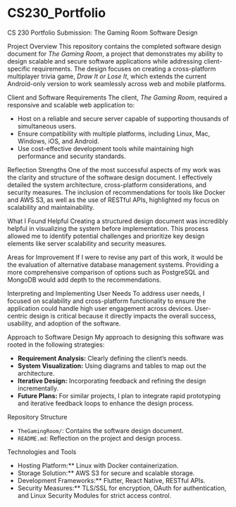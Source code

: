 # CS230_Portfolio
CS 230 Portfolio Submission: The Gaming Room Software Design

 Project Overview
This repository contains the completed software design document for *The Gaming Room*, a project that demonstrates my ability to design scalable and secure software applications while addressing client-specific requirements. The design focuses on creating a cross-platform multiplayer trivia game, *Draw It or Lose It*, which extends the current Android-only version to work seamlessly across web and mobile platforms.

 Client and Software Requirements
The client, *The Gaming Room*, required a responsive and scalable web application to:
- Host on a reliable and secure server capable of supporting thousands of simultaneous users.
- Ensure compatibility with multiple platforms, including Linux, Mac, Windows, iOS, and Android.
- Use cost-effective development tools while maintaining high performance and security standards.

 Reflection
 Strengths
One of the most successful aspects of my work was the clarity and structure of the software design document. I effectively detailed the system architecture, cross-platform considerations, and security measures. The inclusion of recommendations for tools like Docker and AWS S3, as well as the use of RESTful APIs, highlighted my focus on scalability and maintainability.

 What I Found Helpful
Creating a structured design document was incredibly helpful in visualizing the system before implementation. This process allowed me to identify potential challenges and prioritize key design elements like server scalability and security measures.

 Areas for Improvement
If I were to revise any part of this work, it would be the evaluation of alternative database management systems. Providing a more comprehensive comparison of options such as PostgreSQL and MongoDB would add depth to the recommendations.

 Interpreting and Implementing User Needs
To address user needs, I focused on scalability and cross-platform functionality to ensure the application could handle high user engagement across devices. User-centric design is critical because it directly impacts the overall success, usability, and adoption of the software.

 Approach to Software Design
My approach to designing this software was rooted in the following strategies:
- **Requirement Analysis:** Clearly defining the client’s needs.
- **System Visualization:** Using diagrams and tables to map out the architecture.
- **Iterative Design:** Incorporating feedback and refining the design incrementally.
- **Future Plans:** For similar projects, I plan to integrate rapid prototyping and iterative feedback loops to enhance the design process.

 Repository Structure
- `TheGamingRoom/`: Contains the software design document.
- `README.md`: Reflection on the project and design process.

 Technologies and Tools
- Hosting Platform:** Linux with Docker containerization.
- Storage Solution:** AWS S3 for secure and scalable storage.
- Development Frameworks:** Flutter, React Native, RESTful APIs.
- Security Measures:** TLS/SSL for encryption, OAuth for authentication, and Linux Security Modules for strict access control.

